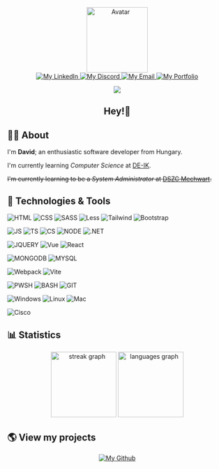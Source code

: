 <div align="center">
  <a href="https://github.com/cseri502/">
    <img src="https://i.imgur.com/NOSuChu.png" alt="Avatar" width="140" height="150"/>
  </a>
</div>

<div id="badges" align="center">
  <a href="https://linkedin.com/in/dávid-cseresznyés-623085287">
    <img src="https://img.shields.io/badge/LinkedIn-blue?style=for-the-badge&logo=linkedin&logoColor=white" alt="My LinkedIn"/>
  </a>
  <a href="https://discordapp.com/users/353618699661475841/">
    <img src="https://img.shields.io/badge/Discord-7289DA?style=for-the-badge&logo=discord&logoColor=white" alt="My Discord"/>
  </a>
  <a href="mailto:cseresznyesdavid1@outlook.com">
    <img src="https://img.shields.io/badge/Email-red?style=for-the-badge&logo=gmail&logoColor=white" alt="My Email"/>
  </a>
  <a href="https://cseri502.github.io/portfolio/">
    <img src="https://img.shields.io/badge/Portfolio-0086FF?style=for-the-badge&logo=safari&logoColor=white" alt="My Portfolio"/>
  </a>

  ![](https://komarev.com/ghpvc/?username=cseri502&style=for-the-badge)
  
</div>

<h2 align="center">Hey!👋</h2>

## 🧑‍💻 About

<p>I'm <b>David</b>; an enthusiastic software developer from Hungary.</p>
<p>I'm currently learning <i>Computer Science</i> at <a href="https://inf.unideb.hu/">DE-IK</a>.</p>
<s>I'm currently learning to be a <i>System Administrator</i> at <a href="https://www.dszcmechwart.hu/">DSZC Mechwart</a>.</s>

## 🚀 Technologies & Tools

![HTML](https://img.shields.io/badge/HTML5-E34F26?style=for-the-badge&logo=html5&logoColor=white)
![CSS](https://img.shields.io/badge/CSS3-1572B6?style=for-the-badge&logo=css3&logoColor=white)
![SASS](https://img.shields.io/badge/SASS-hotpink.svg?style=for-the-badge&logo=SASS&logoColor=white)
![Less](https://img.shields.io/badge/less-2B4C80?style=for-the-badge&logo=less&logoColor=white)
![Tailwind](https://img.shields.io/badge/Tailwind_CSS-38B2AC?style=for-the-badge&logo=tailwind-css&logoColor=white)
![Bootstrap](https://img.shields.io/badge/bootstrap-%238511FA.svg?style=for-the-badge&logo=bootstrap&logoColor=white)

![JS](https://img.shields.io/badge/JavaScript-323330?style=for-the-badge&logo=javascript&logoColor=F7DF1E)
![TS](https://img.shields.io/badge/TypeScript-007ACC?style=for-the-badge&logo=typescript&logoColor=white)
![CS](https://img.shields.io/badge/C%23-239120?style=for-the-badge&logo=c-sharp&logoColor=white)
![NODE](https://img.shields.io/badge/Node.js-43853D?style=for-the-badge&logo=node.js&logoColor=white)
![.NET](https://img.shields.io/badge/.NET-5C2D91?style=for-the-badge&logo=.net&logoColor=white)

![JQUERY](https://img.shields.io/badge/jQuery-0769AD?style=for-the-badge&logo=jquery&logoColor=white)
![Vue](https://img.shields.io/badge/Vue.js-35495E?style=for-the-badge&logo=vue.js&logoColor=4FC08D)
![React](https://img.shields.io/badge/React-20232A?style=for-the-badge&logo=react&logoColor=61DAFB)

![MONGODB](https://img.shields.io/badge/MongoDB-4EA94B?style=for-the-badge&logo=mongodb&logoColor=white)
![MYSQL](https://img.shields.io/badge/MySQL-005C84?style=for-the-badge&logo=mysql&logoColor=white)

![Webpack](https://img.shields.io/badge/webpack-%238DD6F9.svg?style=for-the-badge&logo=webpack&logoColor=black)
![Vite](https://img.shields.io/badge/vite-%23646CFF.svg?style=for-the-badge&logo=vite&logoColor=white)


![PWSH](https://img.shields.io/badge/powershell-5391FE?style=for-the-badge&logo=powershell&logoColor=white)
![BASH](https://img.shields.io/badge/GNU%20Bash-4EAA25?style=for-the-badge&logo=GNU%20Bash&logoColor=white)
![GIT](https://img.shields.io/badge/GIT-E44C30?style=for-the-badge&logo=git&logoColor=white)

![Windows](https://img.shields.io/badge/Windows-0078D6?style=for-the-badge&logo=windows&logoColor=white)
![Linux](https://img.shields.io/badge/Linux-FCC624?style=for-the-badge&logo=linux&logoColor=black)
![Mac](https://img.shields.io/badge/mac%20os-000000?style=for-the-badge&logo=apple&logoColor=white)

![Cisco](https://img.shields.io/badge/cisco-%23049fd9.svg?style=for-the-badge&logo=cisco&logoColor=black)

## 📊 Statistics

<div align="center">
  <img src="https://streak-stats.demolab.com?user=cseri502&locale=en&mode=daily&theme=dracula&hide_border=false&border_radius=5" height="150" alt="streak graph"  />
  <img src="https://github-readme-stats.vercel.app/api/top-langs?username=cseri502&locale=en&hide_title=false&layout=compact&card_width=320&langs_count=5&theme=dracula&hide_border=false" height="150" alt="languages graph"  />
</div>

## 🌎 View my projects

<div align="center">
  <a href="https://github.com/cseri502?tab=repositories">
    <img src="https://img.shields.io/badge/GitHub-100000?style=for-the-badge&logo=github&logoColor=white" alt="My Github" >
  </a>
</div>
